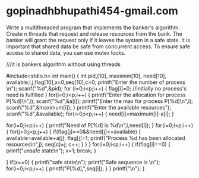 # gopinadhbhupathi454-gmail.com
Write a multithreaded program that implements the banker's algorithm. Create n threads that request and release resources from the bank. The banker will grant the request only if it leaves the system in a safe state. It is important that shared data be safe from concurrent access. To ensure safe access to shared data, you can use mutex locks.

///it is bankers algorithm without using threads

#include<stdio.h>
int main()
{
int pid,[10], maximim[10], need[10], available,i,j,flag[10],x=0,seq[10],c=0;
printf("Enter the number of process \n");
scanf("%d",&pid);
for (i=0;i<p;i++)
{
    flag[i]=0;  //initially no process's need is fulfilled
}
for(i=0;i<p;i++)
{
    printf("Enter the allocation for process P[%d]\n",i);
    scanf("%d",&a[i]);
    printf("Enter the max for process P[%d]\n",i);
    scanf("%d",&maximum[i]);
}
printf("Enter the available resources");
    scanf("%d",&available);
for(i=0;i<p;i++)
{
    need[i]=maximum[i]-a[i];
}

for(i=0;i<p;i++)
{
    printf("Need of P[%d] is %d\n",i,need[i]);
}
for(i=0;i<p;i++)
{
    for(j=0;j<p;j++)
    {
        if(flag[j]==0&&need[j]<=available)
        {
        available=available+a[j];
        flag[j]=1;
        printf("Process %d has been allocated resources\n",j);
        seq[c]=j;
        c++;
        }
    }
}
for(i=0;i<p;i++)
{
    if(flag[i]==0)
    {
    printf("unsafe state\n");
    x=1;
    break;
    }
   
}
if(x==0)
{
printf("safe state\n");
printf("Safe sequence is \n");
for(i=0;i<p;i++)
{
    printf("P[%d],",seq[i]);
}
}
printf("\n");
}
